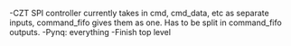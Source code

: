 -CZT SPI controller currently takes in cmd, cmd_data, etc as separate inputs, command_fifo gives them as one. Has to be split in command_fifo outputs.
-Pynq: everything
-Finish top level
